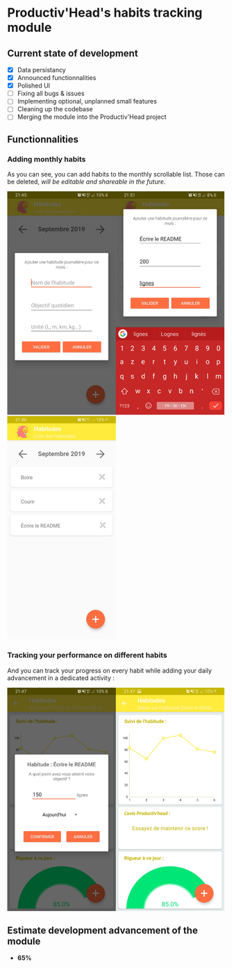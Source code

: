 # Productiv'Head's habits tracking module

## Current state of development 
- [x] Data persistancy
- [x] Announced functionnalities
- [x] Polished UI
- [ ] Fixing all bugs & issues
- [ ] Implementing optional, unplanned small features
- [ ] Cleaning up the codebase
- [ ] Merging the module into the Productiv'Head project

## Functionnalities

### Adding monthly habits

As you can see, you can add habits to the monthly scrollable list. Those can be deleted, _will be editable and shareable in the future_.

<img src="./screenshots/adding_habit_empty.jpg" alt="adding_habit_empty" width="250"><img src="./screenshots/adding_habit_full.jpg" alt="adding_habit_full" width="250"><img src="./screenshots/habit_list.jpg" alt="habit_list" width="250">


### Tracking your performance on different habits

And you can track your progress on every habit while adding your daily advancement in a dedicated activity : 

<img src="./screenshots/adding_progress.jpg" alt="adding_progress" width="250"><img src="./screenshots/detail.jpg" alt="detail" width="250">


## Estimate development advancement of the module

* **65%**